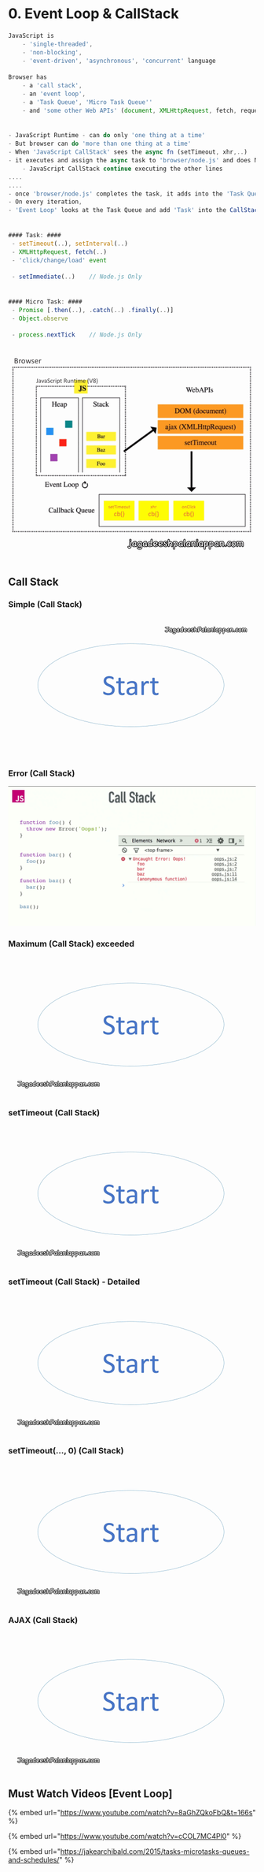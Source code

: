 # 0. Event Loop & CallStack

```javascript
JavaScript is 
    - 'single-threaded', 
    - 'non-blocking', 
    - 'event-driven', 'asynchronous', 'concurrent' language

Browser has 
    - a 'call stack', 
    - an 'event loop', 
    - a 'Task Queue', 'Micro Task Queue''
    - and 'some other Web APIs' (document, XMLHttpRequest, fetch, requestAnimationFrame)


- JavaScript Runtime - can do only 'one thing at a time'
- But browser can do 'more than one thing at a time'
- When 'JavaScript CallStack' sees the async fn (setTimeout, xhr,..)
- it executes and assign the async task to 'browser/node.js' and does NOT wait for the completion
    - JavaScript CallStack continue executing the other lines
....
....    
- once 'browser/node.js' completes the task, it adds into the 'Task Queue'
- On every iteration,
- 'Event Loop' looks at the Task Queue and add 'Task' into the CallStack (whenever the current CallStack gets empty)


#### Task: ####
 - setTimeout(..), setInterval(..)
 - XMLHttpRequest, fetch(..)
 - 'click/change/load' event
 
 - setImmediate(..)    // Node.js Only
 

#### Micro Task: ####
 - Promise [.then(..), .catch(..) .finally(..)]
 - Object.observe
 
 - process.nextTick    // Node.js Only
 
```



![](../../../.gitbook/assets/browser.gif)

## Call Stack

### Simple \(Call Stack\)

![](../../../.gitbook/assets/js-callstack-simple-1.gif)

### Error \(Call Stack\) 

![](../../../.gitbook/assets/js-callstack-err.png)

### 

### Maximum \(Call Stack\) exceeded

![](../../../.gitbook/assets/js-callstack-max-1.gif)

### 

### setTimeout \(Call Stack\) 

![](../../../.gitbook/assets/js-callstack-async-settimeout-5000-1.gif)

### 

### setTimeout \(Call Stack\) - Detailed

![](../../../.gitbook/assets/js-callstack-async-settimeout-5000-detailed-1.gif)



### setTimeout\(..., 0\) \(Call Stack\) 

![](../../../.gitbook/assets/js-callstack-async-settimeout-0-detailed-1.gif)



### AJAX \(Call Stack\) 

![](../../../.gitbook/assets/js-callstack-async-ajax-1%20%281%29.gif)



## Must Watch Videos \[Event Loop\]

{% embed url="https://www.youtube.com/watch?v=8aGhZQkoFbQ&t=166s" %}

{% embed url="https://www.youtube.com/watch?v=cCOL7MC4Pl0" %}

{% embed url="https://jakearchibald.com/2015/tasks-microtasks-queues-and-schedules/" %}

